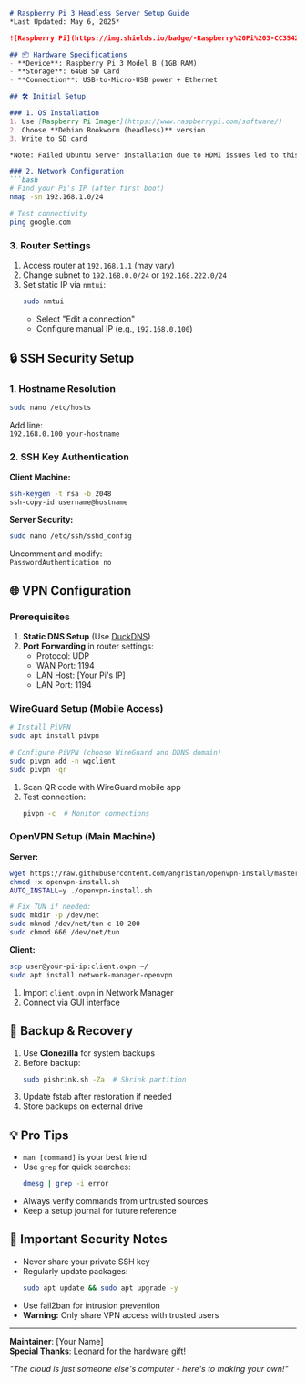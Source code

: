 ```markdown
# Raspberry Pi 3 Headless Server Setup Guide  
*Last Updated: May 6, 2025*  

![Raspberry Pi](https://img.shields.io/badge/-Raspberry%20Pi%203-CC3542?logo=raspberrypi&logoColor=white)

## 📦 Hardware Specifications
- **Device**: Raspberry Pi 3 Model B (1GB RAM)
- **Storage**: 64GB SD Card
- **Connection**: USB-to-Micro-USB power + Ethernet

## 🛠️ Initial Setup

### 1. OS Installation
1. Use [Raspberry Pi Imager](https://www.raspberrypi.com/software/)
2. Choose **Debian Bookworm (headless)** version
3. Write to SD card

*Note: Failed Ubuntu Server installation due to HDMI issues led to this choice*

### 2. Network Configuration
```bash
# Find your Pi's IP (after first boot)
nmap -sn 192.168.1.0/24

# Test connectivity
ping google.com
```

### 3. Router Settings
1. Access router at `192.168.1.1` (may vary)
2. Change subnet to `192.168.0.0/24` or `192.168.222.0/24`
3. Set static IP via `nmtui`:
   ```bash
   sudo nmtui
   ```
   - Select "Edit a connection"
   - Configure manual IP (e.g., `192.168.0.100`)

## 🔒 SSH Security Setup

### 1. Hostname Resolution
```bash
sudo nano /etc/hosts
```
Add line:  
`192.168.0.100 your-hostname`

### 2. SSH Key Authentication
**Client Machine:**
```bash
ssh-keygen -t rsa -b 2048
ssh-copy-id username@hostname
```

**Server Security:**
```bash
sudo nano /etc/ssh/sshd_config
```
Uncomment and modify:  
`PasswordAuthentication no`

## 🌐 VPN Configuration

### Prerequisites
1. **Static DNS Setup** (Use [DuckDNS](https://www.duckdns.org/))
2. **Port Forwarding** in router settings:
   - Protocol: UDP
   - WAN Port: 1194
   - LAN Host: [Your Pi's IP]
   - LAN Port: 1194

### WireGuard Setup (Mobile Access)
```bash
# Install PiVPN
sudo apt install pivpn

# Configure PiVPN (choose WireGuard and DDNS domain)
sudo pivpn add -n wgclient
sudo pivpn -qr
```

1. Scan QR code with WireGuard mobile app
2. Test connection:
   ```bash
   pivpn -c  # Monitor connections
   ```

### OpenVPN Setup (Main Machine)
**Server:**
```bash
wget https://raw.githubusercontent.com/angristan/openvpn-install/master/openvpn-install.sh
chmod +x openvpn-install.sh
AUTO_INSTALL=y ./openvpn-install.sh

# Fix TUN if needed:
sudo mkdir -p /dev/net
sudo mknod /dev/net/tun c 10 200
sudo chmod 666 /dev/net/tun
```

**Client:**
```bash
scp user@your-pi-ip:client.ovpn ~/
sudo apt install network-manager-openvpn
```
1. Import `client.ovpn` in Network Manager
2. Connect via GUI interface

## 💾 Backup & Recovery
1. Use **Clonezilla** for system backups
2. Before backup:
   ```bash
   sudo pishrink.sh -Za  # Shrink partition
   ```
3. Update fstab after restoration if needed
4. Store backups on external drive

## 💡 Pro Tips
- `man [command]` is your best friend
- Use `grep` for quick searches:  
  ```bash
  dmesg | grep -i error
  ```
- Always verify commands from untrusted sources
- Keep a setup journal for future reference

## 🚨 Important Security Notes
- Never share your private SSH key
- Regularly update packages:
  ```bash
  sudo apt update && sudo apt upgrade -y
  ```
- Use fail2ban for intrusion prevention
- **Warning:** Only share VPN access with trusted users

---

**Maintainer**: [Your Name]  
**Special Thanks**: Leonard for the hardware gift!  

*"The cloud is just someone else's computer - here's to making your own!"*
```
